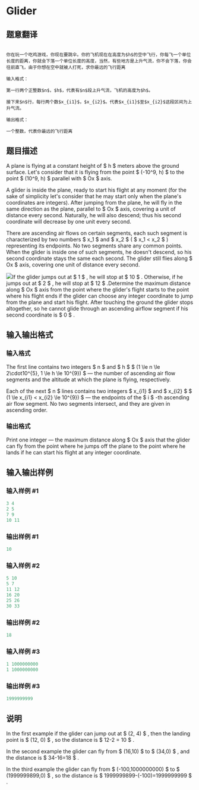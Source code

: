 # Glider

## 题意翻译

```

你在玩一个吃鸡游戏，你现在要跳伞。你的飞机现在在高度为$h$的空中飞行，你每飞一个单位长度的距离，你就会下落一个单位长度的高度，当然，有些地方是上升气流，你不会下落，你会往前直飞，由于你想在空中就被人打死，求你最远的飞行距离

输入格式：

第一行两个正整数$n$，$h$，代表有$n$段上升气流，飞机的高度为$h$。

接下来$n$行，每行两个数$x_{i1}$，$x_{i2}$。代表$x_{i1}$至$x_{i2}$这段区间为上升气流。

输出格式：

一个整数，代表你最远的飞行距离

```

## 题目描述

A plane is flying at a constant height of $ h $ meters above the ground surface. Let's consider that it is flying from the point $ (-10^9, h) $ to the point $ (10^9, h) $ parallel with $ Ox $ axis.

A glider is inside the plane, ready to start his flight at any moment (for the sake of simplicity let's consider that he may start only when the plane's coordinates are integers). After jumping from the plane, he will fly in the same direction as the plane, parallel to $ Ox $ axis, covering a unit of distance every second. Naturally, he will also descend; thus his second coordinate will decrease by one unit every second.

There are ascending air flows on certain segments, each such segment is characterized by two numbers $ x_1 $ and $ x_2 $ ( $ x_1 < x_2 $ ) representing its endpoints. No two segments share any common points. When the glider is inside one of such segments, he doesn't descend, so his second coordinate stays the same each second. The glider still flies along $ Ox $ axis, covering one unit of distance every second.

![](https://cdn.luogu.com.cn/upload/vjudge_pic/CF1041D/1d4e61ed6ab8ed789053bd3eb0ac4d4f26b6fd54.png)If the glider jumps out at $ 1 $ , he will stop at $ 10 $ . Otherwise, if he jumps out at $ 2 $ , he will stop at $ 12 $ .Determine the maximum distance along $ Ox $ axis from the point where the glider's flight starts to the point where his flight ends if the glider can choose any integer coordinate to jump from the plane and start his flight. After touching the ground the glider stops altogether, so he cannot glide through an ascending airflow segment if his second coordinate is $ 0 $ .

## 输入输出格式

### 输入格式

The first line contains two integers $ n $ and $ h $ $ (1 \le n \le 2\cdot10^{5}, 1 \le h \le 10^{9}) $ — the number of ascending air flow segments and the altitude at which the plane is flying, respectively.

Each of the next $ n $ lines contains two integers $ x_{i1} $ and $ x_{i2} $ $ (1 \le x_{i1} < x_{i2} \le 10^{9}) $ — the endpoints of the $ i $ -th ascending air flow segment. No two segments intersect, and they are given in ascending order.

### 输出格式

Print one integer — the maximum distance along $ Ox $ axis that the glider can fly from the point where he jumps off the plane to the point where he lands if he can start his flight at any integer coordinate.

## 输入输出样例

### 输入样例 #1

```cpp
3 4
2 5
7 9
10 11

```
### 输出样例 #1

```cpp
10

```
### 输入样例 #2

```cpp
5 10
5 7
11 12
16 20
25 26
30 33

```
### 输出样例 #2

```cpp
18

```
### 输入样例 #3

```cpp
1 1000000000
1 1000000000

```
### 输出样例 #3

```cpp
1999999999

```
## 说明

In the first example if the glider can jump out at $ (2, 4) $ , then the landing point is $ (12, 0) $ , so the distance is $ 12-2 = 10 $ .

In the second example the glider can fly from $ (16,10) $ to $ (34,0) $ , and the distance is $ 34-16=18 $ .

In the third example the glider can fly from $ (-100,1000000000) $ to $ (1999999899,0) $ , so the distance is $ 1999999899-(-100)=1999999999 $ .

